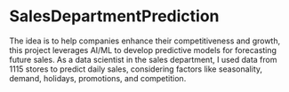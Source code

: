 # SalesDepartmentPrediction
The idea is to help companies enhance their competitiveness and growth, this project leverages AI/ML to develop predictive models for forecasting future sales. As a data scientist in the sales department, I used data from 1115 stores to predict daily sales, considering factors like seasonality, demand, holidays, promotions, and competition.
